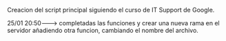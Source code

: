 Creacion del script principal siguiendo el curso de IT Support de Google.

25/01  20:50---> 
completadas las funciones y crear una nueva rama en el servidor añadiendo otra funcion, cambiando
el nombre del archivo.

